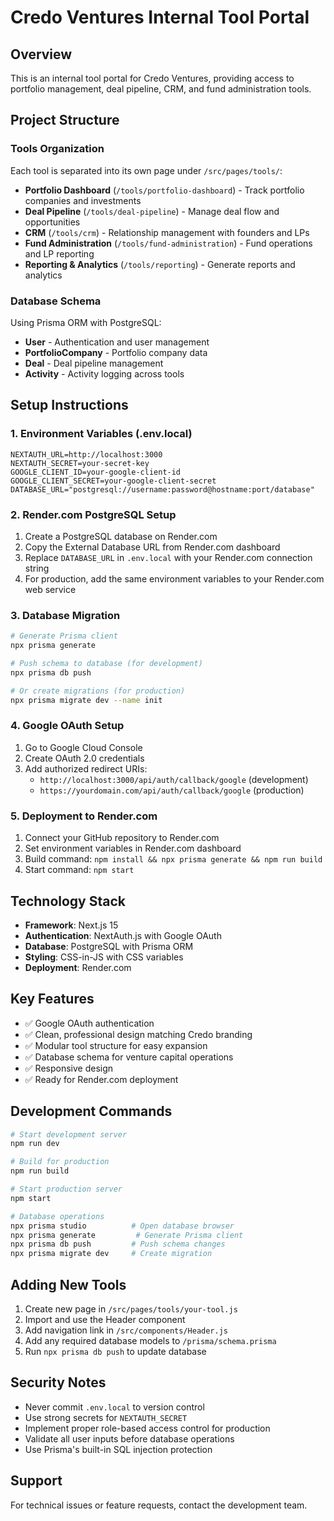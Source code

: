 # Credo Ventures Internal Tool Portal

## Overview
This is an internal tool portal for Credo Ventures, providing access to portfolio management, deal pipeline, CRM, and fund administration tools.

## Project Structure

### Tools Organization
Each tool is separated into its own page under `/src/pages/tools/`:
- **Portfolio Dashboard** (`/tools/portfolio-dashboard`) - Track portfolio companies and investments
- **Deal Pipeline** (`/tools/deal-pipeline`) - Manage deal flow and opportunities
- **CRM** (`/tools/crm`) - Relationship management with founders and LPs
- **Fund Administration** (`/tools/fund-administration`) - Fund operations and LP reporting
- **Reporting & Analytics** (`/tools/reporting`) - Generate reports and analytics

### Database Schema
Using Prisma ORM with PostgreSQL:
- **User** - Authentication and user management
- **PortfolioCompany** - Portfolio company data
- **Deal** - Deal pipeline management
- **Activity** - Activity logging across tools

## Setup Instructions

### 1. Environment Variables (.env.local)
```
NEXTAUTH_URL=http://localhost:3000
NEXTAUTH_SECRET=your-secret-key
GOOGLE_CLIENT_ID=your-google-client-id
GOOGLE_CLIENT_SECRET=your-google-client-secret
DATABASE_URL="postgresql://username:password@hostname:port/database"
```

### 2. Render.com PostgreSQL Setup
1. Create a PostgreSQL database on Render.com
2. Copy the External Database URL from Render.com dashboard
3. Replace `DATABASE_URL` in `.env.local` with your Render.com connection string
4. For production, add the same environment variables to your Render.com web service

### 3. Database Migration
```bash
# Generate Prisma client
npx prisma generate

# Push schema to database (for development)
npx prisma db push

# Or create migrations (for production)
npx prisma migrate dev --name init
```

### 4. Google OAuth Setup
1. Go to Google Cloud Console
2. Create OAuth 2.0 credentials
3. Add authorized redirect URIs:
   - `http://localhost:3000/api/auth/callback/google` (development)
   - `https://yourdomain.com/api/auth/callback/google` (production)

### 5. Deployment to Render.com
1. Connect your GitHub repository to Render.com
2. Set environment variables in Render.com dashboard
3. Build command: `npm install && npx prisma generate && npm run build`
4. Start command: `npm start`

## Technology Stack
- **Framework**: Next.js 15
- **Authentication**: NextAuth.js with Google OAuth
- **Database**: PostgreSQL with Prisma ORM
- **Styling**: CSS-in-JS with CSS variables
- **Deployment**: Render.com

## Key Features
- ✅ Google OAuth authentication
- ✅ Clean, professional design matching Credo branding
- ✅ Modular tool structure for easy expansion
- ✅ Database schema for venture capital operations
- ✅ Responsive design
- ✅ Ready for Render.com deployment

## Development Commands
```bash
# Start development server
npm run dev

# Build for production
npm run build

# Start production server
npm start

# Database operations
npx prisma studio          # Open database browser
npx prisma generate         # Generate Prisma client
npx prisma db push         # Push schema changes
npx prisma migrate dev     # Create migration
```

## Adding New Tools
1. Create new page in `/src/pages/tools/your-tool.js`
2. Import and use the Header component
3. Add navigation link in `/src/components/Header.js`
4. Add any required database models to `/prisma/schema.prisma`
5. Run `npx prisma db push` to update database

## Security Notes
- Never commit `.env.local` to version control
- Use strong secrets for `NEXTAUTH_SECRET`
- Implement proper role-based access control for production
- Validate all user inputs before database operations
- Use Prisma's built-in SQL injection protection

## Support
For technical issues or feature requests, contact the development team.